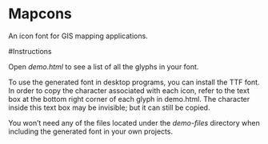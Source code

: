 # Mapcons
An icon font for GIS mapping applications.

#Instructions

Open *demo.html* to see a list of all the glyphs in your font.

To use the generated font in desktop programs, you can install the TTF font. In order to copy the character associated with each icon, refer to the text box at the bottom right corner of each glyph in demo.html. The character inside this text box may be invisible; but it can still be copied.

You won’t need any of the files located under the *demo-files* directory when including the generated font in your own projects.

